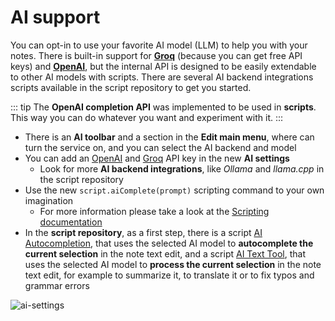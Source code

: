 # AI support

You can opt-in to use your favorite AI model (LLM) to help you with your notes.
There is built-in support for **[Groq](https://groq.com/)** (because you can get free API keys) and **[OpenAI](https://openai.com/)**,
but the internal API is designed to be easily extendable to other AI models with scripts.
There are several AI backend integrations scripts available in the script repository to get you started.

::: tip
The **OpenAI completion API** was implemented to be used in **scripts**.
This way you can do whatever you want and experiment with it.
:::

- There is an **AI toolbar** and a section in the **Edit main menu**, where can turn
  the service on, and you can select the AI backend and model
- You can add an [OpenAI](https://openai.com/) and [Groq](https://groq.com/) API key in the new **AI settings**
  - Look for more **AI backend integrations**, like _Ollama_ and _llama.cpp_ in the script repository
- Use the new `script.aiComplete(prompt)` scripting command to your own imagination
  - For more information please take a look at the
    [Scripting documentation](../scripting/methods-and-objects.md#use-a-completion-prompt-on-the-currently-selected-ai-model)
- In the **script repository**, as a first step, there is a script
  [AI Autocompletion](https://github.com/qownnotes/scripts/tree/master/ai-autocompletion),
  that uses the selected AI model to **autocomplete the current selection** in the note text edit,
  and a script [AI Text Tool](https://github.com/qownnotes/scripts/tree/master/ai-text-tool),
  that uses the selected AI model to **process the current selection** in the note text edit,
  for example to summarize it, to translate it or to fix typos and grammar errors

![ai-settings](/img/editor/ai-settings.webp)
